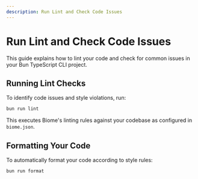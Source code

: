 ```yaml
---
description: Run Lint and Check Code Issues
---
```


# Run Lint and Check Code Issues

This guide explains how to lint your code and check for common issues in your Bun TypeScript CLI project.

## Running Lint Checks

To identify code issues and style violations, run:

```bash
bun run lint
```

This executes Biome's linting rules against your codebase as configured in `biome.json`.

## Formatting Your Code

To automatically format your code according to style rules:

```bash
bun run format